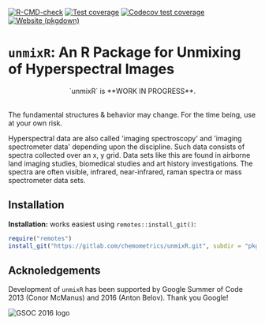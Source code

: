 <!-- badges: start -->
[![R-CMD-check](https://github.com/r-hyperspec/unmixR/actions/workflows/R-CMD-check.yaml/badge.svg)](https://github.com/r-hyperspec/unmixR/actions/workflows/R-CMD-check.yaml)
[![Test coverage](https://github.com/r-hyperspec/unmixR/actions/workflows/test-coverage.yaml/badge.svg)](https://github.com/r-hyperspec/unmixR/actions/workflows/test-coverage.yaml)
[![Codecov test coverage](https://codecov.io/gh/r-hyperspec/unmixR/branch/develop/graph/badge.svg)](https://app.codecov.io/gh/r-hyperspec/unmixR?branch=develop)
[![Website (pkgdown)](https://github.com/r-hyperspec/unmixR/actions/workflows/pkgdown.yaml/badge.svg)](https://github.com/r-hyperspec/unmixR/actions/workflows/pkgdown.yaml)
<!-- badges: end -->


# `unmixR`: An R Package for Unmixing of Hyperspectral Images

<center>
`unmixR` is **WORK IN PROGRESS**.
</center>
<br>

The fundamental structures & behavior may change.
For the time being, use at your own risk.

Hyperspectral data are also called 'imaging spectroscopy' and 'imaging spectrometer data' depending upon the discipline.
Such data consists of spectra collected over an x, y grid.
Data sets like this are found in airborne land imaging studies, biomedical studies and art history investigations.
The spectra are often visible, infrared, near-infrared, raman spectra or mass spectrometer data sets.


## Installation

**Installation:** works easiest using `remotes::install_git()`:

```r
require("remotes")
install_git("https://gitlab.com/chemometrics/unmixR.git", subdir = "pkg/unmixR")
```

## Acknoledgements

Development of `unmixR` has been supported by Google Summer of Code 2013 (Conor McManus) and 2016 (Anton Belov). 
Thank you Google!

![GSOC 2016 logo](https://gitlab.com/chemometrics/unmixR/raw/master/GSoC2016Logo.png)
